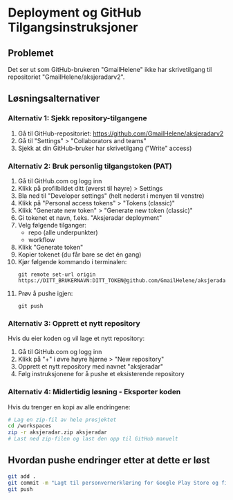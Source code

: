 # Deployment og GitHub Tilgangsinstruksjoner

## Problemet
Det ser ut som GitHub-brukeren "GmailHelene" ikke har skrivetilgang til repositoriet "GmailHelene/aksjeradarv2". 

## Løsningsalternativer

### Alternativ 1: Sjekk repository-tilgangene
1. Gå til GitHub-repositoriet: https://github.com/GmailHelene/aksjeradarv2
2. Gå til "Settings" > "Collaborators and teams"
3. Sjekk at din GitHub-bruker har skrivetilgang ("Write" access)

### Alternativ 2: Bruk personlig tilgangstoken (PAT)
1. Gå til GitHub.com og logg inn
2. Klikk på profilbildet ditt (øverst til høyre) > Settings
3. Bla ned til "Developer settings" (helt nederst i menyen til venstre)
4. Klikk på "Personal access tokens" > "Tokens (classic)"
5. Klikk "Generate new token" > "Generate new token (classic)"
6. Gi tokenet et navn, f.eks. "Aksjeradar deployment"
7. Velg følgende tilganger:
   - repo (alle underpunkter)
   - workflow
8. Klikk "Generate token"
9. Kopier tokenet (du får bare se det én gang)
10. Kjør følgende kommando i terminalen:
    ```
    git remote set-url origin https://DITT_BRUKERNAVN:DITT_TOKEN@github.com/GmailHelene/aksjeradarv2.git
    ```
11. Prøv å pushe igjen:
    ```
    git push
    ```

### Alternativ 3: Opprett et nytt repository
Hvis du eier koden og vil lage et nytt repository:
1. Gå til GitHub.com og logg inn
2. Klikk på "+" i øvre høyre hjørne > "New repository"
3. Opprett et nytt repository med navnet "aksjeradar"
4. Følg instruksjonene for å pushe et eksisterende repository

### Alternativ 4: Midlertidig løsning - Eksporter koden
Hvis du trenger en kopi av alle endringene:
```bash
# Lag en zip-fil av hele prosjektet
cd /workspaces
zip -r aksjeradar.zip aksjeradar
# Last ned zip-filen og last den opp til GitHub manuelt
```

## Hvordan pushe endringer etter at dette er løst
```bash
git add .
git commit -m "Lagt til personvernerklæring for Google Play Store og fikset styling på navbar/footer"
git push
```
